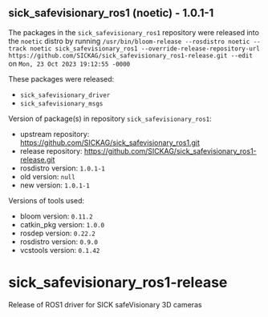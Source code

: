 ## sick_safevisionary_ros1 (noetic) - 1.0.1-1

The packages in the `sick_safevisionary_ros1` repository were released into the `noetic` distro by running `/usr/bin/bloom-release --rosdistro noetic --track noetic sick_safevisionary_ros1 --override-release-repository-url https://github.com/SICKAG/sick_safevisionary_ros1-release.git --edit` on `Mon, 23 Oct 2023 19:12:55 -0000`

These packages were released:
- `sick_safevisionary_driver`
- `sick_safevisionary_msgs`

Version of package(s) in repository `sick_safevisionary_ros1`:

- upstream repository: https://github.com/SICKAG/sick_safevisionary_ros1.git
- release repository: https://github.com/SICKAG/sick_safevisionary_ros1-release.git
- rosdistro version: `1.0.1-1`
- old version: `null`
- new version: `1.0.1-1`

Versions of tools used:

- bloom version: `0.11.2`
- catkin_pkg version: `1.0.0`
- rosdep version: `0.22.2`
- rosdistro version: `0.9.0`
- vcstools version: `0.1.42`


# sick_safevisionary_ros1-release
Release of ROS1 driver for SICK safeVisionary 3D cameras
